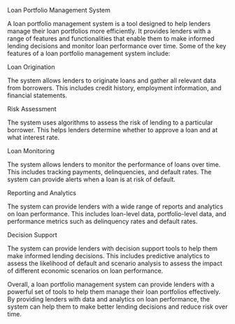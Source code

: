 Loan Portfolio Management System

A loan portfolio management system is a tool designed to help lenders manage their loan portfolios more efficiently. It provides lenders with a range of features and functionalities that enable them to make informed lending decisions and monitor loan performance over time. Some of the key features of a loan portfolio management system include:

Loan Origination

The system allows lenders to originate loans and gather all relevant data from borrowers. This includes credit history, employment information, and financial statements.

Risk Assessment

The system uses algorithms to assess the risk of lending to a particular borrower. This helps lenders determine whether to approve a loan and at what interest rate.

Loan Monitoring

The system allows lenders to monitor the performance of loans over time. This includes tracking payments, delinquencies, and default rates. The system can provide alerts when a loan is at risk of default.

Reporting and Analytics

The system can provide lenders with a wide range of reports and analytics on loan performance. This includes loan-level data, portfolio-level data, and performance metrics such as delinquency rates and default rates.

Decision Support

The system can provide lenders with decision support tools to help them make informed lending decisions. This includes predictive analytics to assess the likelihood of default and scenario analysis to assess the impact of different economic scenarios on loan performance.

Overall, a loan portfolio management system can provide lenders with a powerful set of tools to help them manage their loan portfolios effectively. By providing lenders with data and analytics on loan performance, the system can help them to make better lending decisions and reduce risk over time.



